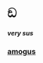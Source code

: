 # ඞ
***very sus***
### [amogus](https://github.com/AkemiFurukawa91/Time-Machine-Sussy-Baka-Script/blob/main/amogus.md)
